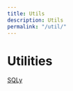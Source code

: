 ```yaml
---
title: Utils
description: Utils
permalink: "/util/"
---
```


# Utilities

[SQLy](https://biclever.com/util/sqly.html)
